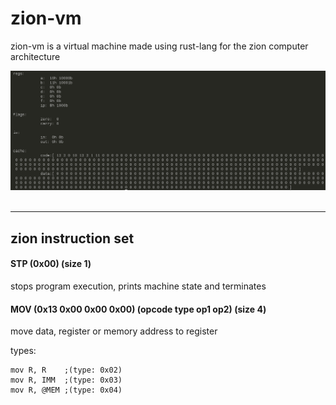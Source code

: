 # zion-vm
zion-vm is a virtual machine made using rust-lang for the zion computer architecture

<div align="center">
  <img src="https://github.com/jrabello/zion-vm/raw/master/img/state.png"><br><br>
</div>

-----------------

## zion instruction set
#### STP (0x00) (size 1)
stops program execution, prints machine state and terminates

#### MOV (0x13 0x00 0x00 0x00) (opcode type op1 op2) (size 4)
move data, register or memory address to register

types:
```
mov R, R    ;(type: 0x02)
mov R, IMM  ;(type: 0x03)
mov R, @MEM ;(type: 0x04)
```
